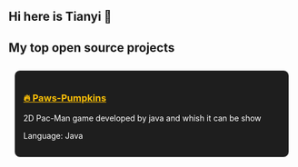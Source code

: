 ## Hi here is Tianyi 👋

## My top open source projects
<div style="display: flex; flex-wrap: wrap; justify-content: space-around;">
    <div style="flex: 1 0 30%; margin: 10px; padding: 15px; border: 1px solid #ddd; border-radius: 10px; background-color: #1e1e1e; color: white;">
        <h3><a href="https://github.com/Tianyi-Tang/Paws-Pumpkins" style="color: #ffc107;">🔥 Paws-Pumpkins</a></h3>
        <p> 2D Pac-Man game developed by java and whish it can be show</p>
        <p>Language: Java</p>
    </div>
</div>
